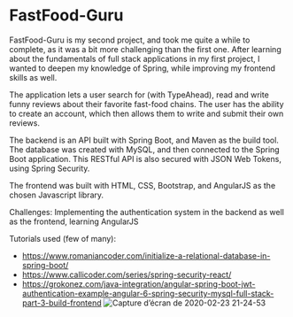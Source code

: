 # FastFood-Guru

FastFood-Guru is my second project, and took me quite a while to complete, as it was a bit more challenging than the first one. After learning about the fundamentals of full stack applications in my first project, I wanted to deepen my knowledge of Spring, while improving my frontend skills as well.


The application lets a user search for (with TypeAhead), read and write funny reviews about their favorite fast-food chains. The user has the ability to create an account, which then allows them to write and submit their own reviews.


The backend is an API built with Spring Boot, and Maven as the build tool. The database was created with MySQL, and then connected to the Spring Boot application. This RESTful API is also secured with JSON Web Tokens, using Spring Security.

The frontend was built with HTML, CSS, Bootstrap, and AngularJS as the chosen Javascript library.

Challenges: Implementing the authentication system in the backend as well as the frontend, learning AngularJS

Tutorials used (few of many):
- https://www.romaniancoder.com/initialize-a-relational-database-in-spring-boot/
- https://www.callicoder.com/series/spring-security-react/
- https://grokonez.com/java-integration/angular-spring-boot-jwt-authentication-example-angular-6-spring-security-mysql-full-stack-part-3-build-frontend
![Capture d’écran de 2020-02-23 21-24-53](https://user-images.githubusercontent.com/34792146/75119493-8af15e00-5683-11ea-974e-8452550e6564.png)

